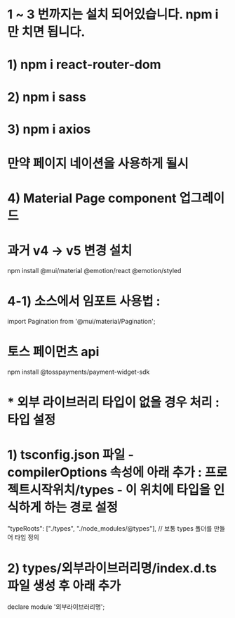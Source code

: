 
# 1 ~ 3 번까지는 설치 되어있습니다. npm i 만 치면 됩니다.

# 1) npm i react-router-dom
# 2) npm i sass
# 3) npm i axios

# 만약 페이지 네이션을 사용하게 될시
# 4) Material Page component 업그레이드 
# 과거 v4 -> v5 변경 설치
npm install @mui/material @emotion/react @emotion/styled

# 4-1) 소스에서 임포트 사용법 : <Pagination />
import Pagination from '@mui/material/Pagination';


# 토스 페이먼츠 api
npm install @tosspayments/payment-widget-sdk





# * 외부 라이브러리 타입이 없을 경우 처리 : 타입 설정
# 1) tsconfig.json 파일 - compilerOptions 속성에 아래 추가 : 프로젝트시작위치/types - 이 위치에 타입을 인식하게 하는 경로 설정
"typeRoots": ["./types", "./node_modules/@types"], // 보통 types 폴더를 만들어 타입 정의
# 2) types/외부라이브러리명/index.d.ts 파일 생성 후 아래 추가
declare module '외부라이브러리명';